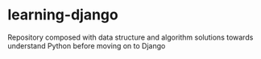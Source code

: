# learning-django
Repository composed with data structure and algorithm solutions towards understand Python before moving on to Django
